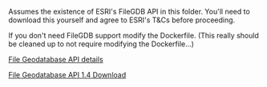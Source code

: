 Assumes the existence of ESRI's FileGDB API in this folder. You'll need to download this yourself and agree to ESRI's T&Cs before proceeding.

If you don't need FileGDB support modify the Dockerfile. (This really should be cleaned up to not require modifying the Dockerfile...)

[File Geodatabase API details](https://blogs.esri.com/esri/arcgis/2010/12/13/file-geodatabase-api-details/)

[File Geodatabase API 1.4 Download](http://appsforms.esri.com/products/download/index.cfm?fuseaction=#File_Geodatabase_API_1.4)